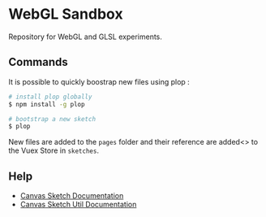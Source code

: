 # WebGL Sandbox

Repository for WebGL and GLSL experiments.

## Commands

It is possible to quickly boostrap new files using plop :

``` bash
# install plop globally
$ npm install -g plop

# bootstrap a new sketch
$ plop
```

New files are added to the `pages` folder and their reference are added<> to the Vuex Store in `sketches`.

## Help

- [Canvas Sketch Documentation](https://github.com/mattdesl/canvas-sketch/blob/master/docs/README.md)
- [Canvas Sketch Util Documentation](https://github.com/mattdesl/canvas-sketch-util/blob/master/docs/README.md)
